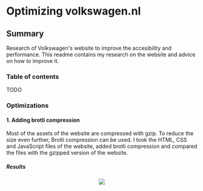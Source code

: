 # Optimizing volkswagen.nl

## Summary
Research of Volkswagen's website to improve the accesibility and performance. 
This readme contains my research on the website and advice on how to improve it.

### Table of contents
TODO

### Optimizations

#### 1. Adding brotli compression

Most of the assets of the website are compressed with gzip. 
To reduce the size even further, Brotli compression can be used.
I took the HTML, CSS and JavaScript files of the website, 
added brotli compression and compared the files with the gzipped version of the website.

##### Results

<p align="center">
  <img src="https://github.com/Arash217/performance-matters-1819/blob/master/docs/images/1.png">
</p>
